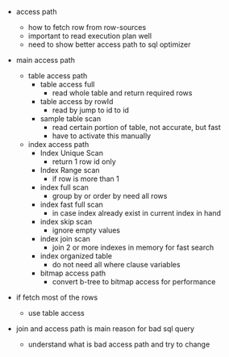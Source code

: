 - access path

  - how to fetch row from row-sources
  - important to read execution plan well
  - need to show better access path to sql optimizer

- main access path

  - table access path
    - table access full
      - read whole table and return required rows
    - table access by rowId
      - read by jump to id to id
    - sample table scan
      - read certain portion of table, not accurate, but fast
      - have to activate this manually
  - index access path
    - Index Unique Scan
      - return 1 row id only
    - Index Range scan
      - if row is more than 1
    - index full scan
      - group by or order by need all rows
    - index fast full scan
      - in case index already exist in current index in hand
    - index skip scan
      - ignore empty values
    - index join scan
      - join 2 or more indexes in memory for fast search
    - index organized table
      - do not need all where clause variables
    - bitmap access path
      - convert b-tree to bitmap access for performance

- if fetch most of the rows

  - use table access

- join and access path is main reason for bad sql query
  - understand what is bad access path and try to change
